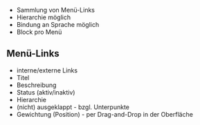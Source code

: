 - Sammlung von Menü-Links
- Hierarchie möglich
- Bindung an Sprache möglich
- Block pro Menü

## Menü-Links

- interne/externe Links
- Titel
- Beschreibung
- Status (aktiv/inaktiv)
- Hierarchie
- (nicht) ausgeklappt - bzgl. Unterpunkte
- Gewichtung (Position) - per Drag-and-Drop in der Oberfläche

